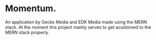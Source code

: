 # Momentum.
An application by Gecko Media and EDK Media made using the MERN stack. At the moment this project mainly serves to get acustomed to the MERN stack properly.
